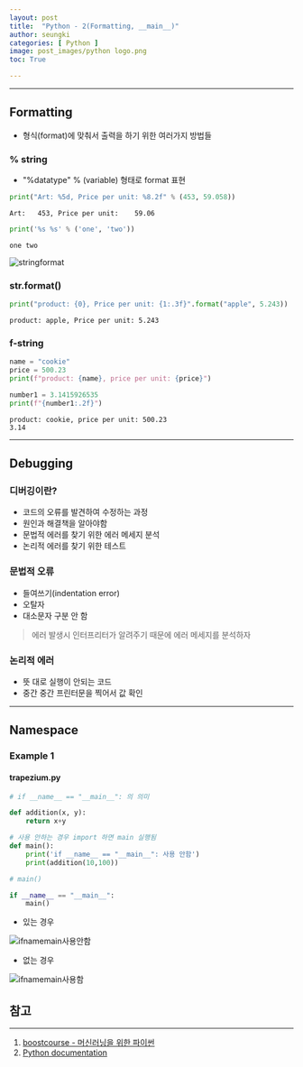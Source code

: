 ```yaml
---
layout: post
title:  "Python - 2(Formatting, __main__)"
author: seungki
categories: [ Python ]
image: post_images/python logo.png
toc: True

---
```

---
## Formatting

* 형식(format)에 맞춰서 출력을 하기 위한 여러가지 방법들

### % string

* "%datatype" % (variable) 형태로 format 표현

```python
print("Art: %5d, Price per unit: %8.2f" % (453, 59.058))
```

```
Art:   453, Price per unit:    59.06
```

```python
print('%s %s' % ('one', 'two'))
```

```
one two
```

![stringformat](https://user-images.githubusercontent.com/120040458/222113581-3505364d-62e3-49f5-82d6-67008c76821f.PNG)



### str.format()

```python
print("product: {0}, Price per unit: {1:.3f}".format("apple", 5.243))
```

```
product: apple, Price per unit: 5.243
```



### f-string

```python
name = "cookie"
price = 500.23
print(f"product: {name}, price per unit: {price}")

number1 = 3.1415926535
print(f"{number1:.2f}")
```

```
product: cookie, price per unit: 500.23
3.14
```

---

## Debugging

### 디버깅이란?

* 코드의 오류를 발견하여 수정하는 과정
* 원인과 해결책을 알아야함
* 문법적 에러를 찾기 위한 에러  메세지 분석
* 논리적 에러를 찾기 위한 테스트

### 문법적 오류

* 들여쓰기(indentation error)
* 오탈자
* 대소문자 구분 안 함

> 에러 발생시 인터프리터가 알려주기 때문에 에러 메세지를 분석하자

### 논리적 에러

* 뜻 대로 실행이 안되는 코드
* 중간 중간 프린터문을 찍어서 값 확인

---

## Namespace

### Example 1

#### trapezium.py

```python
# if __name__ == "__main__": 의 의미

def addition(x, y):
    return x+y

# 사용 안하는 경우 import 하면 main 실행됨
def main(): 
    print('if __name__ == "__main__": 사용 안함') 
    print(addition(10,100))

# main()

if __name__ == "__main__":
    main()
```

* 있는 경우

![ifnamemain사용안함](https://user-images.githubusercontent.com/120040458/222111014-447d181c-f13e-441a-831a-a8033bece9a0.PNG)

* 없는 경우

![ifnamemain사용함](https://user-images.githubusercontent.com/120040458/222111017-27d28dde-38bc-44f1-bcf3-ce430e64517a.PNG)

## 참고

---

1. [boostcourse - 머신러닝을 위한 파이썬](https://www.boostcourse.org/ai222)
2. [Python documentation](https://docs.python.org/3/)
